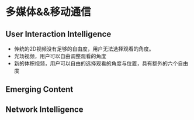 # 多媒体&&移动通信

## User Interaction Intelligence

- 传统的2D视频没有足够的自由度，用户无法选择观看的角度。
- 光场视频，用户可以自由调整观看的角度
- 新的体积视频，用户可以自由的选择观看的角度与位置，具有额外的六个自由度

## Emerging Content

## Network Intelligence